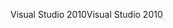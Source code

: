 <span data-ttu-id="f30f9-101">Visual Studio 2010</span><span class="sxs-lookup"><span data-stu-id="f30f9-101">Visual Studio 2010</span></span>